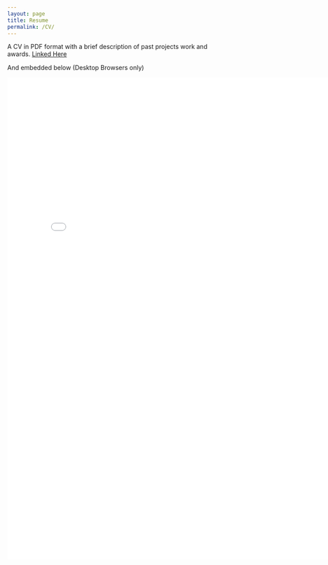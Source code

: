 ```yaml
---
layout: page
title: Resume
permalink: /CV/
---
```


A CV in PDF format with a brief description of past projects work and awards. [Linked Here]({{site.baseurl}}/assets/docs/CV_ishank_juneja.pdf)

And embedded below (Desktop Browsers only) 

<embed src="{{site.baseurl}}/docs/CV_ishank_juneja.pdf" width="800px" height="1100px" />
